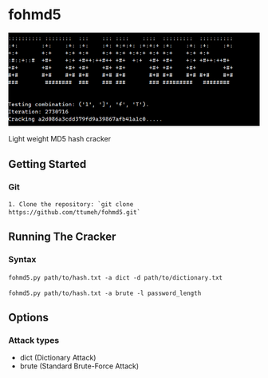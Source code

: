 # fohmd5

![Screenshot](main.png)

Light weight MD5 hash cracker

## Getting Started

### Git
    1. Clone the repository: `git clone https://github.com/ttumeh/fohmd5.git`

## Running The Cracker

### Syntax

`fohmd5.py path/to/hash.txt -a dict -d path/to/dictionary.txt`

`fohmd5.py path/to/hash.txt -a brute -l password_length`

## Options
### Attack types

- dict (Dictionary Attack)
- brute (Standard Brute-Force Attack)

